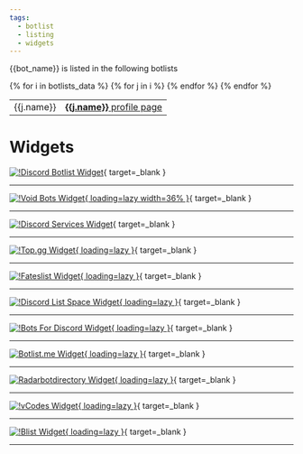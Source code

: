 ```yaml
---
tags:
  - botlist
  - listing
  - widgets
---
```


{{bot_name}} is listed in the following botlists


<table>
{% for i in botlists_data %}
  <tr>
  {% for j in i %}
    <td align="left">{{j.name}}</td>
    <td align="left"><a href="{{j.https_url}}/{{bot_discord_id}}" target="_blank"><b>{{j.name}}</b> profile page</a></td>
  {% endfor %}
  </tr>
{% endfor %}
</table>

# Widgets

[![!Discord Botlist Widget](https://discordbotlist.com/api/v1/bots/{{bot_discord_id}}/widget)](https://discordbotlist.com/bots/{{bot_discord_id}}){ target=_blank } 

***

[![!Void Bots Widget](https://voidbots.net/api/embed/{{bot_discord_id}}?theme=dark){ loading=lazy width=36% }](https://voidbots.net/bot/{{bot_discord_id}}){ target=_blank }

***

[![!Discord Services Widget](https://discordservices.net/bot/{{bot_discord_id}}/widget.svg)](https://discordservices.net/bot/935242576343224352){ target=_blank } 

***

[![!Top.gg Widget](https://top.gg/api/widget/{{bot_discord_id}}.svg){ loading=lazy }](https://top.gg/bot/{{bot_discord_id}}){ target=_blank }

***

[![!Fateslist Widget](https://widgets.fateslist.xyz/{{bot_discord_id}}?target_type=bot&format=png){ loading=lazy }](https://fateslist.xyz/bot/{{bot_discord_id}}){ target=_blank } 

***

[![!Discord List Space Widget](https://api.discordlist.space/v2/bots/{{bot_discord_id}}/widget?background=7289DA&radius=6){ loading=lazy }](https://discordlist.space/bot/{{bot_discord_id}}){ target=_blank } 

***

[![!Bots For Discord Widget](https://discords.com/bots/api/bot/{{bot_discord_id}}/widget){ loading=lazy }](https://discords.com/bots/bots/{{bot_discord_id}}){ target=_blank } 

***

[![Botlist.me Widget](https://api.botlist.me/api/v1/embed/{{bot_discord_id}}){ loading=lazy }](https://botlist.me/bots/935242576343224352){ target=_blank } 

***

[![Radarbotdirectory Widget](https://radarbotdirectory.xyz/api/bot/935242576343224352/widget){ loading=lazy }](https://radarbotdirectory.xyz/bot/935242576343224352){ target=_blank } 

***

[![!vCodes Widget](https://vcodes.xyz/api/widget/{{bot_discord_id}}.svg){ loading=lazy }](https://vcodes.xyz/bot/{{bot_discord_id}}){ target=_blank } 

***

[![!Blist Widget](https://blist.xyz/api/v2/bot/{{bot_discord_id}}/widget){ loading=lazy }](https://blist.xyz/bot/{{bot_discord_id}}){ target=_blank } 

***

